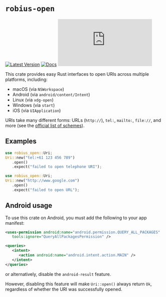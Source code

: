 # `robius-open`

[![Latest Version](https://img.shields.io/crates/v/robius-open.svg)](https://crates.io/crates/robius_open)
[![Docs](https://docs.rs/robius-open/badge.svg)](https://docs.rs/robius-open/latest/robius_open/)
[![Project Robius Matrix Chat](https://img.shields.io/matrix/robius-general%3Amatrix.org?server_fqdn=matrix.org&style=flat&logo=matrix&label=Project%20Robius%20Matrix%20Chat&color=B7410E)](https://matrix.to/#/#robius:matrix.org)

This crate provides easy Rust interfaces to open URIs across multiple platforms, including:
- macOS (via `NSWorkspace`)
- Android (via `android/content/Intent`)
- Linux (via `xdg-open`)
- Windows (via `start`)
- iOS (via `UIApplication`)

URIs take many different forms: URLs (`http://`), `tel:`, `mailto:`, `file://`, and more (see the [official list of schemes](https://www.iana.org/assignments/uri-schemes/uri-schemes.xhtml)).

## Examples

```rust
use robius_open::Uri;
Uri::new("tel:+61 123 456 789")
   .open()
   .expect("failed to open telephone URI");
```

```rust
use robius_open::Uri;
Uri::new("http://www.google.com")
   .open()
   .expect("failed to open URL");
```


## Android usage
To use this crate on Android, you must add the following to your app manifest:
```xml
<uses-permission android:name="android.permission.QUERY_ALL_PACKAGES"
   tools:ignore="QueryAllPackagesPermission" />

<queries>
   <intent>
      <action android:name="android.intent.action.MAIN" />
   </intent>
</queries>
```
or alternatively, disable the `android-result` feature.

However, disabling this feature will make `Uri::open()` always return `Ok`, regardless of whether the URI was successfully opened.
